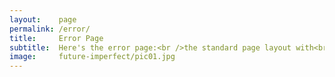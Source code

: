 ```yaml
---
layout:    page
permalink: /error/
title:     Error Page
subtitle:  Here's the error page:<br />the standard page layout with<br />one lonely picture
image:     future-imperfect/pic01.jpg
---
```

